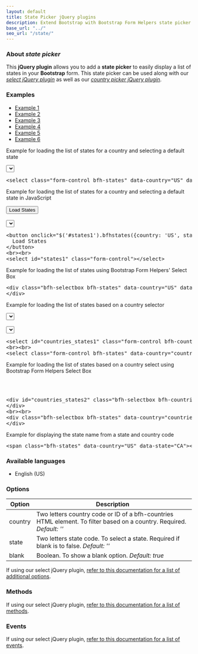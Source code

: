 ```yaml
---
layout: default
title: State Picker jQuery plugins
description: Extend Bootstrap with Bootstrap Form Helpers state picker jQuery plugins.
base_url: "../"
seo_url: "/state/"
---
```


### About *state picker*

This **jQuery plugin** allows you to add a **state picker** to easily display a list
of states in your **Bootstrap** form. This state picker can be used along with our [*select jQuery plugin*](../select/)
as well as our [*country picker jQuery plugin*](../country/).


### Examples

<ul id="example-tab" class="nav nav-tabs">
  <li class="active">
    <a href="#example1" data-toggle="tab">Example 1</a>
  </li>
  <li>
    <a href="#example2" data-toggle="tab">Example 2</a>
  </li>
  <li>
    <a href="#example3" data-toggle="tab">Example 3</a>
  </li>
  <li>
    <a href="#example4" data-toggle="tab">Example 4</a>
  </li>
  <li>
    <a href="#example5" data-toggle="tab">Example 5</a>
  </li>
  <li>
    <a href="#example6" data-toggle="tab">Example 6</a>
  </li>
</ul>
<div id="example-content" class="tab-content">
  <div class="tab-pane fade in active" id="example1">
    <form class="example form-inline">
      <p>Example for loading the list of states for a country and selecting a default state</p>
	  <select class="form-control bfh-states" data-country="US" data-state="CA"></select>
	</form>
	<pre class="prettyprint">&lt;select class="form-control bfh-states" data-country="US" data-state="CA"&gt;&lt;/select&gt;</pre>
  </div>
  <div class="tab-pane fade" id="example2">
    <form class="example form-inline">
      <p>Example for loading the list of states for a country and selecting a default state in JavaScript</p>
	  <button onclick="$('#states1').bfhstates({country: 'US', state: 'CA'});return false;" class="btn">Load States</button>
	  <br><br>
	  <select id="states1" class="form-control"></select>
	</form>
	<pre class="prettyprint">&lt;button onclick="$('#states1').bfhstates({country: 'US', state: 'CA'})" class="btn"&gt;
  Load States
&lt;/button&gt;
&lt;br&gt;&lt;br&gt;
&lt;select id="states1" class="form-control"&gt;&lt;/select&gt;</pre>
  </div>
  <div class="tab-pane fade" id="example3">
    <form class="example form-inline">
      <p>Example for loading the list of states using Bootstrap Form Helpers' Select Box</p>
	  <div class="bfh-selectbox bfh-states" data-country="US" data-state="CA">
	  </div>
	</form>
	<pre class="prettyprint">&lt;div class="bfh-selectbox bfh-states" data-country="US" data-state="CA"&gt;
&lt;/div&gt;</pre>
  </div>
  <div class="tab-pane fade" id="example4">
    <form class="example form-inline">
      <p>Example for loading the list of states based on a country selector</p>
	  <select id="countries_states1" class="form-control bfh-countries" data-country="US"></select>
	  <br><br>
	  <select class="form-control bfh-states" data-country="countries_states1"></select>
	</form>
	<pre class="prettyprint">&lt;select id="countries_states1" class="form-control bfh-countries" data-country="US"&gt;&lt;/select&gt;
&lt;br&gt;&lt;br&gt;
&lt;select class="form-control bfh-states" data-country="countries_states1"&gt;&lt;/select&gt;</pre>
  </div>
  <div class="tab-pane fade" id="example5">
    <form class="example form-inline">
      <p>Example for loading the list of states based on a country select using Bootstrap Form Helpers Select Box</p>
	  <div id="countries_states2" class="bfh-selectbox bfh-countries" data-country="US">
	  </div>
	  <br><br>
	  <div class="bfh-selectbox bfh-states" data-country="countries_states2">
	  </div>
	</form>
	<pre class="prettyprint">&lt;div id="countries_states2" class="bfh-selectbox bfh-countries" data-country="US"&gt;
&lt;/div&gt;
&lt;br&gt;&lt;br&gt;
&lt;div class="bfh-selectbox bfh-states" data-country="countries_states2"&gt;
&lt;/div&gt;</pre>
  </div>
  <div class="tab-pane fade" id="example6">
    <form class="example form-inline">
      <p>Example for displaying the state name from a state and country code</p>
	  <span class="bfh-states" data-country="US" data-state="CA"></span>
	</form>
	<pre class="prettyprint">&lt;span class="bfh-states" data-country="US" data-state="CA"&gt;&lt;/span&gt;</pre>
  </div>
</div>


### Available languages

* English (US)


### Options

<table class="table table-striped">
  <thead>
    <tr>
      <th>Option</th>
      <th>Description</th>
    </tr>
  </thead>
  <tbody>
    <tr>
      <td>country</td>
      <td>Two letters country code or ID of a bfh-countries HTML element. To filter based on a country. Required. <em>Default: ''</em></td>
    </tr>
    <tr>
      <td>state</td>
      <td>Two letters state code. To select a state. Required if blank is to false. <em>Default: ''</em></td>
    </tr>
    <tr>
      <td>blank</td>
      <td>Boolean. To show a blank option. <em>Default: true</em></td>
    </tr>
  </tbody>
</table>

If using our select jQuery plugin, [refer to this documentation for a list of additional options](../select/).


### Methods

If using our select jQuery plugin, [refer to this documentation for a list of methods](../select/).


### Events

If using our select jQuery plugin, [refer to this documentation for a list of events](../select/).
